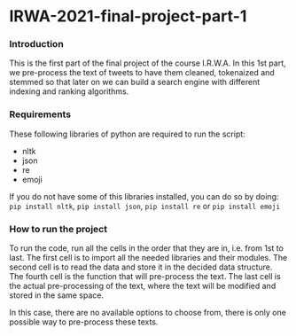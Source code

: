 # IRWA-2021-final-project-part-1

### Introduction
This is the first part of the final project of the course I.R.W.A. In this 1st part, we pre-process the text of tweets to have them cleaned, tokenaized and stemmed so that later on we can build a search engine with different indexing and ranking algorithms.

### Requirements

These following libraries of python are required to run the script:
- nltk
- json
- re
- emoji

If you do not have some of this libraries installed, you can do so by doing:
`pip install nltk`, `pip install json`, `pip install re` or `pip install emoji`

### How to run the project
To run the code, run all the cells in the order that they are in, i.e. from 1st to last. 
The first cell is to import all the needed libraries and their modules.
The second cell is to read the data and store it in the decided data structure.
The fourth cell is the function that will pre-process the text.
The last cell is the actual pre-processing of the text, where the text will be modified and stored in the same space.

In this case, there are no available options to choose from, there is only one possible way to pre-process these texts.

